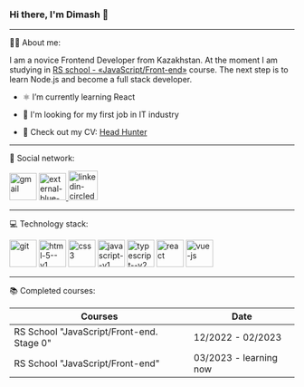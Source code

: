 ### Hi there, I'm Dimash 👋
---
👨‍💻 About me:

I am a novice Frontend Developer from Kazakhstan. 
At the moment I am studying in [RS school - «JavaScript/Front-end»](https://rs.school/js/) course. 
The next step is to learn Node.js and become a full stack developer.

- ⚛️ I’m currently learning React

- 🕺 I'm looking for my first job in IT industry
  
- 📄 Check out my CV: [Head Hunter]([https://dimash95.github.io/rsschool-cv/](https://hh.kz/resume/b6ebaf9bff096cd1370039ed1f37506742786c?hhtmFrom=resume_list))

---
🤝 Social network:

[<img width="48" height="48" src="https://img.icons8.com/fluency/48/gmail.png" alt="gmail"/>](mailto:dinmukhamed.amirov@gmail.com)
[<img width="48" height="48" src="https://img.icons8.com/external-flat-icons-inmotus-design/67/external-blue-telegram-flat-icons-inmotus-design.png" alt="external-blue-telegram-flat-icons-inmotus-design"/>
](https://t.me/Dimash95)
[<img width="52" height="52" src="https://img.icons8.com/color/48/linkedin-circled--v3.png" alt="linkedin-circled--v3"/>](https://www.linkedin.com/in/dinmukhamed-amirov-4b520726b/)

---
💻 Technology stack:

<img width="48" height="48" src="https://img.icons8.com/color/48/git.png" alt="git"/> <img width="48" height="48" src="https://img.icons8.com/color/48/html-5--v1.png" alt="html-5--v1"/>
<img width="48" height="48" src="https://img.icons8.com/fluency/48/css3.png" alt="css3"/>
<img width="48" height="48" src="https://img.icons8.com/color/48/javascript--v1.png" alt="javascript--v1"/>
<img width="48" height="48" src="https://img.icons8.com/fluency/48/typescript--v2.png" alt="typescript--v2"/>
<img width="48" height="48" src="https://img.icons8.com/plasticine/100/react.png" alt="react"/>
<img width="48" height="48" src="https://img.icons8.com/color/48/vue-js.png" alt="vue-js"/>

---
📚 Completed courses:

|                    Courses                |          Date          |
|-------------------------------------------|------------------------|
| RS School "JavaScript/Front-end. Stage 0" | 12/2022 - 02/2023      |
| RS School "JavaScript/Front-end"          | 03/2023 - learning now |

